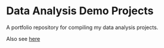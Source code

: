 # Data Analysis Demo Projects
A portfolio repository for compiling my data analysis projects.

Also see [here](https://tnorr.github.io/portfolio/)
